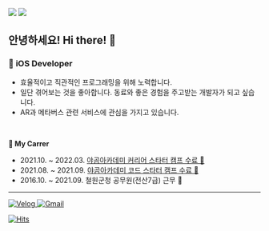 <p> 
  <img src="https://img.shields.io/badge/iOS-000000?style=flat-square&logo=Apple&logoColor=white"/> 
  <img src="https://img.shields.io/badge/Swift-F05138?style=flat-square&logo=Swift&logoColor=white"/> 
</p>


## 안녕하세요! Hi there! 🐯




### 🍎 **iOS Developer**

- 효율적이고 직관적인 프로그래밍을 위해 노력합니다.
- 일단 겪어보는 것을 좋아합니다. 동료와 좋은 경험을 주고받는 개발자가 되고 싶습니다.
- AR과 메타버스 관련 서비스에 관심을 가지고 있습니다.
</br>
 
 
**📂 My Carrer**
- 2021.10. ~ 2022.03. [야곰아카데미 커리어 스타터 캠프 수료 🐻](https://www.yagom-academy.kr/about)
- 2021.08. ~ 2021.09. [야곰아카데미 코드 스타터 캠프 수료 🐻](https://www.yagom-academy.kr/about)
- 2016.10. ~ 2021.09. 철원군청 공무원(전산7급) 근무 🏢

---
<p>
  <a href="https://velog.io/@horeng2" target="_blank"><img alt="Velog" src ="https://img.shields.io/badge/Blog-20C997.svg?&style=for-the-badge&logo=Velog&logoColor=white">
  <a href="mailto:huski.a.a@gamil.com" target="_blank"><img alt="Gmail" src ="https://img.shields.io/badge/Mail-4285F4.svg?&style=for-the-badge&logo=Gmail&logoColor=white">
</p>    
   
   
 [![Hits](https://hits.seeyoufarm.com/api/count/incr/badge.svg?url=https%3A%2F%2Fgithub.com%2Fhoreng2&count_bg=%238E8E93&title_bg=%23000000&icon=atom.svg&icon_color=%23FFFFFF&title=WELCOME&edge_flat=false)](https://github.com/horeng2)
